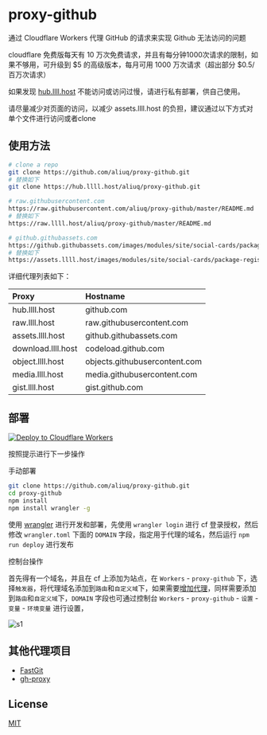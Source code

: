 # proxy-github

通过 Cloudflare Workers 代理 GitHub 的请求来实现 Github 无法访问的问题

cloudflare 免费版每天有 10 万次免费请求，并且有每分钟1000次请求的限制，如果不够用，可升级到 $5 的高级版本，每月可用 1000 万次请求（超出部分 $0.5/百万次请求）

如果发现 [hub.llll.host](https://hub.llll.host) 不能访问或访问过慢，请进行私有部署，供自己使用。

请尽量减少对页面的访问，以减少 assets.llll.host 的负担，建议通过以下方式对单个文件进行访问或者clone

## 使用方法

```bash
# clone a repo
git clone https://github.com/aliuq/proxy-github.git
# 替换如下
git clone https://hub.llll.host/aliuq/proxy-github.git

# raw.githubusercontent.com
https://raw.githubusercontent.com/aliuq/proxy-github/master/README.md
# 替换如下
https://raw.llll.host/aliuq/proxy-github/master/README.md

# github.githubassets.com
https://github.githubassets.com/images/modules/site/social-cards/package-registry.png
# 替换如下
https://assets.llll.host/images/modules/site/social-cards/package-registry.png
```

详细代理列表如下：

| Proxy | Hostname |
|:---------|:---------|
| hub.llll.host | github.com |
| raw.llll.host | raw.githubusercontent.com |
| assets.llll.host | github.githubassets.com |
| download.llll.host | codeload.github.com |
| object.llll.host | objects.githubusercontent.com |
| media.llll.host | media.githubusercontent.com |
| gist.llll.host | gist.github.com |

## 部署

[![Deploy to Cloudflare Workers](https://deploy.workers.cloudflare.com/button)](https://deploy.workers.cloudflare.com/?url=https://github.com/aliuq/proxy-github)

按照提示进行下一步操作

手动部署

```bash
git clone https://github.com/aliuq/proxy-github.git
cd proxy-github
npm install
npm install wrangler -g
```

使用 [wrangler](https://developers.cloudflare.com/workers/wrangler/) 进行开发和部署，先使用 `wrangler login` 进行 cf 登录授权，然后修改 `wrangler.toml` 下面的 `DOMAIN` 字段，指定用于代理的域名，然后运行 `npm run deploy` 进行发布

控制台操作

首先得有一个域名，并且在 cf 上添加为站点，在 `Workers` - `proxy-github` 下，选择`触发器`，将代理域名添加到`路由`和`自定义域`下，如果需要[增加代理](https://github.com/aliuq/proxy-github/blob/master/src/index.ts#L40)，同样需要添加到`路由`和`自定义域`下，`DOMAIN` 字段也可通过控制台 `Workers` - `proxy-github` - `设置` - `变量` - `环境变量` 进行设置，

![s1](https://img2.bilishare.com/img/2022/08/01/223559c7ae0.png/normal)

## 其他代理项目

+ [FastGit](https://doc.fastgit.org/zh-cn/)
+ [gh-proxy](https://github.com/hunshcn/gh-proxy)

## License

[MIT](/LICENSE)
